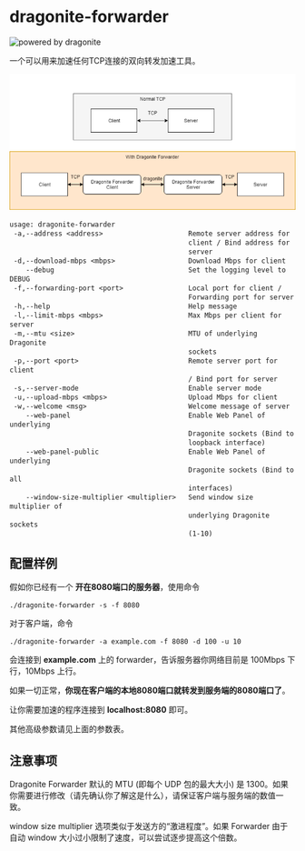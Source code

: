 # dragonite-forwarder

![powered by dragonite](https://img.shields.io/badge/powered%20by-dragonite-yellow.svg)

一个可以用来加速任何TCP连接的双向转发加速工具。

![Diagram](diagram.png)

    usage: dragonite-forwarder
     -a,--address <address>                     Remote server address for
                                                client / Bind address for
                                                server
     -d,--download-mbps <mbps>                  Download Mbps for client
        --debug                                 Set the logging level to DEBUG
     -f,--forwarding-port <port>                Local port for client /
                                                Forwarding port for server
     -h,--help                                  Help message
     -l,--limit-mbps <mbps>                     Max Mbps per client for server
     -m,--mtu <size>                            MTU of underlying Dragonite
                                                sockets
     -p,--port <port>                           Remote server port for client
                                                / Bind port for server
     -s,--server-mode                           Enable server mode
     -u,--upload-mbps <mbps>                    Upload Mbps for client
     -w,--welcome <msg>                         Welcome message of server
        --web-panel                             Enable Web Panel of underlying
                                                Dragonite sockets (Bind to
                                                loopback interface)
        --web-panel-public                      Enable Web Panel of underlying
                                                Dragonite sockets (Bind to all
                                                interfaces)
        --window-size-multiplier <multiplier>   Send window size multiplier of
                                                underlying Dragonite sockets
                                                (1-10)

## 配置样例

假如你已经有一个 **开在8080端口的服务器**，使用命令

    ./dragonite-forwarder -s -f 8080

对于客户端，命令

    ./dragonite-forwarder -a example.com -f 8080 -d 100 -u 10

会连接到 **example.com** 上的 forwarder，告诉服务器你网络目前是 100Mbps 下行，10Mbps 上行。

如果一切正常，**你现在客户端的本地8080端口就转发到服务端的8080端口了**。

让你需要加速的程序连接到 **localhost:8080** 即可。

其他高级参数请见上面的参数表。

## 注意事项

Dragonite Forwarder 默认的 MTU (即每个 UDP 包的最大大小) 是 1300。如果你需要进行修改（请先确认你了解这是什么），请保证客户端与服务端的数值一致。

window size multiplier 选项类似于发送方的“激进程度”。如果 Forwarder 由于自动 window 大小过小限制了速度，可以尝试逐步提高这个倍数。